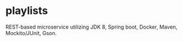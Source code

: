 # playlists
REST-based microservice utilizing JDK 8, Spring boot, Docker, Maven, Mockito/JUnit, Gson.
